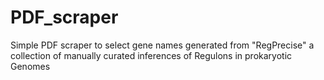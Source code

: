 # PDF_scraper
Simple PDF scraper to select gene names generated from "RegPrecise" a
collection of manually curated inferences of Regulons in prokaryotic Genomes
